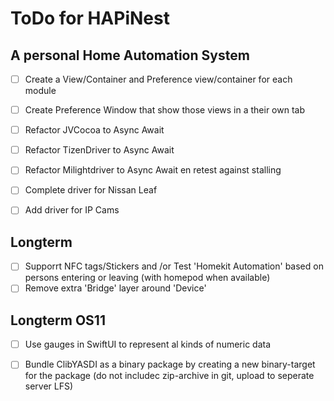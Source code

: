 # ToDo for HAPiNest
## A personal Home Automation System

- [ ] Create a View/Container and Preference view/container for each module
- [ ] Create Preference Window that show those views in a their own tab
- [ ] Refactor JVCocoa to Async Await
- [ ] Refactor TizenDriver to Async Await
- [ ] Refactor Milightdriver to Async Await en retest against stalling
- [ ] Complete driver for Nissan Leaf

- [ ] Add driver for IP Cams

## Longterm
- [ ] Supporrt NFC tags/Stickers and /or Test 'Homekit Automation' based on persons entering or leaving (with homepod when available)
- [ ]  Remove extra 'Bridge' layer around 'Device'

## Longterm OS11
- [ ] Use gauges in SwiftUI to represent al kinds of numeric data

- [ ] Bundle ClibYASDI as a binary package by creating a new binary-target for the package (do not includec zip-archive in git, upload to seperate server LFS)

